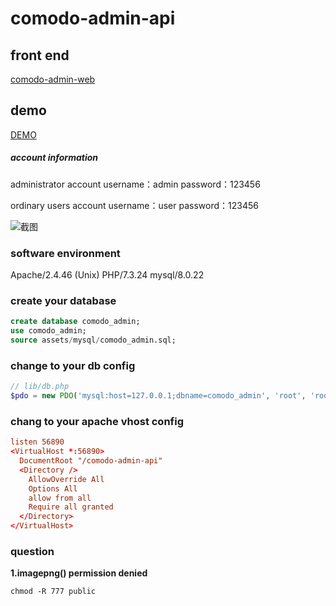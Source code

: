 # comodo-admin-api

## front end
[comodo-admin-web](https://github.com/xtthaop/comodo-admin-web.git)

## demo
[DEMO](https://zxctb.top:8081)

##### account information
administrator account
username：admin
password：123456

ordinary users account
username：user
password：123456

![截图](https://github.com/xtthaop/image-lib/blob/master/image/screenshot.png?raw=true)

### software environment
Apache/2.4.46 (Unix)
PHP/7.3.24
mysql/8.0.22

### create your database
```sql
create database comodo_admin;
use comodo_admin;
source assets/mysql/comodo_admin.sql;
```

### change to your db config
```php
// lib/db.php
$pdo = new PDO('mysql:host=127.0.0.1;dbname=comodo_admin', 'root', 'root');
```

### chang to your apache vhost config
```conf
listen 56890
<VirtualHost *:56890>
  DocumentRoot "/comodo-admin-api"
  <Directory />
    AllowOverride All
    Options All
    allow from all
    Require all granted
  </Directory>
</VirtualHost>
```

### question
**1.imagepng() permission denied**
```
chmod -R 777 public
```

